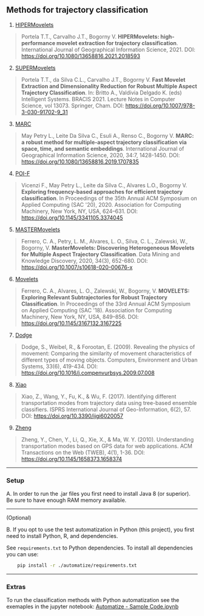 ## Methods for trajectory classification

1. [HIPERMovelets](/method/HIPERMovelets)

>Portela T.T., Carvalho J.T., Bogorny V. **HIPERMovelets: high-performance movelet extraction for trajectory classification**. International Journal of Geographical Information Science, 2021. DOI: https://doi.org/10.1080/13658816.2021.2018593
    
2. [SUPERMovelets](/method/SUPERMovelets)

>Portela T.T., da Silva C.L., Carvalho J.T., Bogorny V. **Fast Movelet Extraction and Dimensionality Reduction for Robust Multiple Aspect Trajectory Classification**. In: Britto A., Valdivia Delgado K. (eds) Intelligent Systems. BRACIS 2021. Lecture Notes in Computer Science, vol 13073. Springer, Cham. DOI: https://doi.org/10.1007/978-3-030-91702-9_31

3. [MARC](/method/MARC)

>May Petry L., Leite Da Silva C., Esuli A., Renso C., Bogorny V. **MARC: a robust method for multiple-aspect trajectory classification via space, time, and semantic embeddings**. International Journal of Geographical Information Science, 2020, 34:7, 1428-1450. DOI: https://doi.org/10.1080/13658816.2019.1707835

4. [POI-F](/method/POIF)

>Vicenzi F., May Petry L., Leite da Silva C., Alvares L.O., Bogorny V. **Exploring frequency-based approaches for efficient trajectory classification**. In Proceedings of the 35th Annual ACM Symposium on Applied Computing (SAC '20), 2020. Association for Computing Machinery, New York, NY, USA, 624–631. DOI: https://doi.org/10.1145/3341105.3374045

5. [MASTERMovelets](/method/MASTERMovelets)

>Ferrero, C. A., Petry, L. M., Alvares, L. O., Silva, C. L., Zalewski, W., Bogorny, V. **MasterMovelets: Discovering Heterogeneous Movelets for Multiple Aspect Trajectory Classification**. Data Mining and Knowledge Discovery, 2020, 34(3), 652-680. DOI: https://doi.org/10.1007/s10618-020-00676-x

6. [Movelets](/method/Movelets)

>Ferrero, C. A., Alvares, L. O., Zalewski, W., Bogorny, V. **MOVELETS: Exploring Relevant Subtrajectories for Robust Trajectory Classification**. In Proceedings of the 33rd Annual ACM Symposium on Applied Computing (SAC '18). Association for Computing Machinery, New York, NY, USA, 849–856. DOI: https://doi.org/10.1145/3167132.3167225

7. [Dodge](/method/Dodge)

>Dodge, S., Weibel, R., & Forootan, E. (2009). Revealing the physics of movement: Comparing the similarity of movement characteristics of different types of moving objects. Computers, Environment and Urban Systems, 33(6), 419-434. DOI: https://doi.org/10.1016/j.compenvurbsys.2009.07.008

8. [Xiao](/method/Xiao)

>Xiao, Z., Wang, Y., Fu, K., & Wu, F. (2017). Identifying different transportation modes from trajectory data using tree-based ensemble classifiers. ISPRS International Journal of Geo-Information, 6(2), 57. DOI: https://doi.org/10.3390/ijgi6020057

9. [Zheng](/method/Zheng)

>Zheng, Y., Chen, Y., Li, Q., Xie, X., & Ma, W. Y. (2010). Understanding transportation modes based on GPS data for web applications. ACM Transactions on the Web (TWEB), 4(1), 1-36. DOI: https://doi.org/10.1145/1658373.1658374


____________________________________________________________________
### Setup

A. In order to run the .jar files you first need to install Java 8 (or superior). Be sure to have enough RAM memory available. 

____________________________________________________________________
(Optional) 

B. If you opt to use the test automatization in Python (this project), you first need to install Python, R, and dependencies. 

See `requirements.txt` to Python dependencies. To install all dependencies you can use:

```Bash
    pip install -r ./automatize/requirements.txt
```

____________________________________________________________________
### Extras

To run the classification methods with Python automatization see the exemaples in the jupyter notebook: [Automatize - Sample Code.ipynb](./assets/examples/Automatize_Sample_Code.ipynb)
